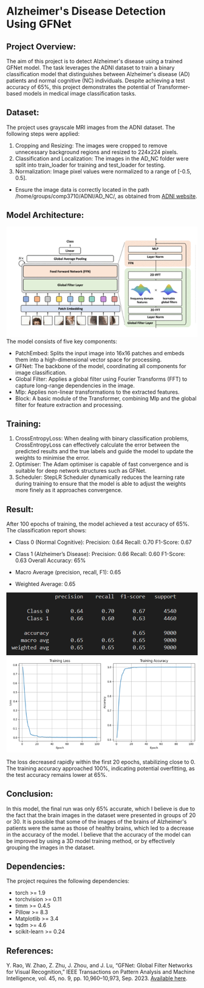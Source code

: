 # Alzheimer's Disease Detection Using GFNet

## Project Overview:

The aim of this project is to detect Alzheimer's disease using a trained GFNet model. The task leverages the ADNI dataset to train a binary classification model that distinguishes between Alzheimer's disease (AD) patients and normal cognitive (NC) individuals. Despite achieving a test accuracy of 65%, this project demonstrates the potential of Transformer-based models in medical image classification tasks.

## Dataset:
The project uses grayscale MRI images from the ADNI dataset. The following steps were applied:

1. Cropping and Resizing: The images were cropped to remove unnecessary background regions and resized to 224x224 pixels.
2. Classification and Localization: The images in the AD_NC folder were split into train_loader for training and test_loader for testing.
3. Normalization: Image pixel values were normalized to a range of [-0.5, 0.5].
- Ensure the image data is correctly located in the path /home/groups/comp3710/ADNI/AD_NC/, as obtained from [ADNI website](http://adni.loni.usc.edu/).

## Model Architecture:
![GFnet](model_structure.png)
The model consists of five key components:

- PatchEmbed: Splits the input image into 16x16 patches and embeds them into a high-dimensional vector space for processing.
- GFNet: The backbone of the model, coordinating all components for image classification.
- Global Filter: Applies a global filter using Fourier Transforms (FFT) to capture long-range dependencies in the image.
- Mlp: Applies non-linear transformations to the extracted features.
- Block: A basic module of the Transformer, combining Mlp and the global filter for feature extraction and processing.

## Training:
1. CrossEntropyLoss: When dealing with binary classification problems, CrossEntropyLoss can effectively calculate the error between the predicted results and the true labels and guide the model to update the weights to minimise the error.
2. Optimiser: The Adam optimiser is capable of fast convergence and is suitable for deep network structures such as GFNet.
3. Scheduler: StepLR Scheduler dynamically reduces the learning rate during training to ensure that the model is able to adjust the weights more finely as it approaches convergence.

## Result:
After 100 epochs of training, the model achieved a test accuracy of 65%. The classification report shows:

- Class 0 (Normal Cognitive):
 Precision: 0.64
Recall: 0.70
F1-Score: 0.67

- Class 1 (Alzheimer’s Disease):
Precision: 0.66
Recall: 0.60
F1-Score: 0.63
Overall Accuracy: 65%

- Macro Average (precision, recall, F1): 0.65

- Weighted Average: 0.65

![result](model_result.png)
![loss result](Loss_result.png)

The loss decreased rapidly within the first 20 epochs, stabilizing close to 0. The training accuracy approached 100%, indicating potential overfitting, as the test accuracy remains lower at 65%.

## Conclusion:
In this model, the final run was only 65% accurate, which I believe is due to the fact that the brain images in the dataset were presented in groups of 20 or 30. It is possible that some of the images of the brains of Alzheimer's patients were the same as those of healthy brains, which led to a decrease in the accuracy of the model. I believe that the accuracy of the model can be improved by using a 3D model training method, or by effectively grouping the images in the dataset.

## Dependencies:
The project requires the following dependencies:
- torch >= 1.9
- torchvision >= 0.11
- timm >= 0.4.5
- Pillow >= 8.3
- Matplotlib >= 3.4
- tqdm >= 4.6
- scikit-learn >= 0.24

## References:
Y. Rao, W. Zhao, Z. Zhu, J. Zhou, and J. Lu, “GFNet: Global Filter Networks for Visual Recognition,” IEEE Transactions on Pattern Analysis and Machine Intelligence, vol. 45, no. 9, pp. 10,960–10,973, Sep. 2023. [Available here](https://ieeexplore.ieee.org/document/10091201).